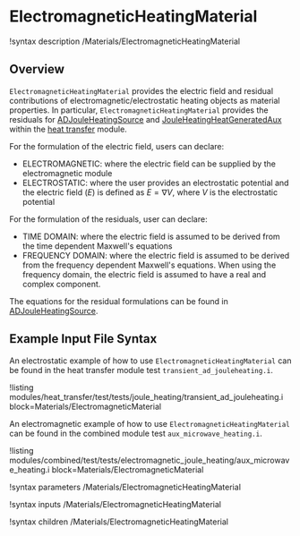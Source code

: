 # ElectromagneticHeatingMaterial

!syntax description /Materials/ElectromagneticHeatingMaterial

## Overview

`ElectromagneticHeatingMaterial` provides the electric field and residual contributions of electromagnetic/electrostatic
heating objects as material properties. In particular, `ElectromagneticHeatingMaterial` provides the
residuals for [ADJouleHeatingSource](ADJouleHeatingSource.md) and [JouleHeatingHeatGeneratedAux](JouleHeatingHeatGeneratedAux.md) within the [heat transfer](modules/heat_transfer/index.md) module.

For the formulation of the electric field, users can declare:

- ELECTROMAGNETIC: where the electric field can be supplied by the electromagnetic module
- ELECTROSTATIC: where the user provides an electrostatic potential and the electric field ($E$) is defined as $E = \nabla V$,  where $V$ is the electrostatic potential

For the formulation of the residuals, user can declare:

- TIME DOMAIN: where the electric field is assumed to be derived from the time dependent Maxwell's equations
- FREQUENCY DOMAIN: where the electric field is assumed to be derived from the frequency dependent Maxwell's equations. When using the frequency domain, the electric field is assumed to have a real and complex component.

The equations for the residual formulations can be found in [ADJouleHeatingSource](ADJouleHeatingSource.md).

## Example Input File Syntax

An electrostatic example of how to use `ElectromagneticHeatingMaterial` can be found in the
heat transfer module test `transient_ad_jouleheating.i`.

!listing modules/heat_transfer/test/tests/joule_heating/transient_ad_jouleheating.i block=Materials/ElectromagneticMaterial

An electromagnetic example of how to use `ElectromagneticHeatingMaterial` can be found in the
combined module test `aux_microwave_heating.i`.

!listing modules/combined/test/tests/electromagnetic_joule_heating/aux_microwave_heating.i block=Materials/ElectromagneticMaterial

!syntax parameters /Materials/ElectromagneticHeatingMaterial

!syntax inputs /Materials/ElectromagneticHeatingMaterial

!syntax children /Materials/ElectromagneticHeatingMaterial
